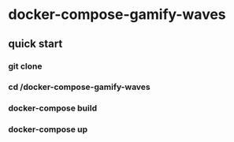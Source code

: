 # docker-compose-gamify-waves

## quick start

###  git clone 

### cd /docker-compose-gamify-waves

### docker-compose build

### docker-compose up
